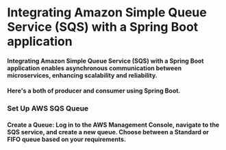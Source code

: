 <h1>Integrating Amazon Simple Queue Service (SQS) with a Spring Boot application</h1>

<h4>Integrating Amazon Simple Queue Service (SQS) with a Spring Boot application enables asynchronous communication between microservices, enhancing scalability and reliability.<h4>
 
<h4>Here's a both of producer and consumer using Spring Boot.</h4>

<h3>Set Up AWS SQS Queue</h3>

<h4>Create a Queue: Log in to the AWS Management Console, navigate to the SQS service, and create a new queue. Choose between a Standard or FIFO queue based on your requirements.</h4>